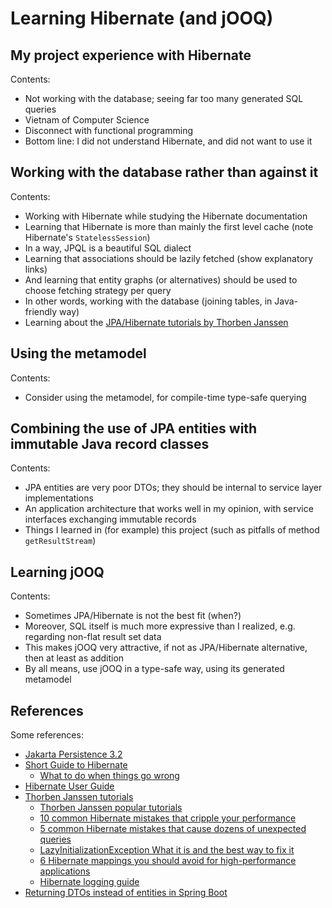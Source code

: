 # Learning Hibernate (and jOOQ)

## My project experience with Hibernate

Contents:
+ Not working with the database; seeing far too many generated SQL queries
+ Vietnam of Computer Science
+ Disconnect with functional programming
+ Bottom line: I did not understand Hibernate, and did not want to use it

## Working with the database rather than against it

Contents:
+ Working with Hibernate while studying the Hibernate documentation
+ Learning that Hibernate is more than mainly the first level cache (note Hibernate's `StatelessSession`)
+ In a way, JPQL is a beautiful SQL dialect
+ Learning that associations should be lazily fetched (show explanatory links)
+ And learning that entity graphs (or alternatives) should be used to choose fetching strategy per query
+ In other words, working with the database (joining tables, in Java-friendly way)
+ Learning about the [JPA/Hibernate tutorials by Thorben Janssen](https://thorben-janssen.com/tutorials/#popular)

## Using the metamodel

Contents:
+ Consider using the metamodel, for compile-time type-safe querying

## Combining the use of JPA entities with immutable Java record classes

Contents:
+ JPA entities are very poor DTOs; they should be internal to service layer implementations
+ An application architecture that works well in my opinion, with service interfaces exchanging immutable records
+ Things I learned in (for example) this project (such as pitfalls of method `getResultStream`)

## Learning jOOQ

Contents:
+ Sometimes JPA/Hibernate is not the best fit (when?)
+ Moreover, SQL itself is much more expressive than I realized, e.g. regarding non-flat result set data
+ This makes jOOQ very attractive, if not as JPA/Hibernate alternative, then at least as addition
+ By all means, use jOOQ in a type-safe way, using its generated metamodel

## References

Some references:
+ [Jakarta Persistence 3.2](https://jakarta.ee/specifications/persistence/3.2/jakarta-persistence-spec-3.2)
+ [Short Guide to Hibernate](https://docs.jboss.org/hibernate/orm/7.1/introduction/html_single/Hibernate_Introduction.html)
  + [What to do when things go wrong](https://docs.jboss.org/hibernate/orm/7.1/introduction/html_single/Hibernate_Introduction.html#advice)
+ [Hibernate User Guide](https://docs.jboss.org/hibernate/orm/7.1/userguide/html_single/Hibernate_User_Guide.html)
+ [Thorben Janssen tutorials](https://thorben-janssen.com/tutorials/)
  + [Thorben Janssen popular tutorials](https://thorben-janssen.com/tutorials/#popular)
  + [10 common Hibernate mistakes that cripple your performance](https://thorben-janssen.com/common-hibernate-mistakes-cripple-performance/)
  + [5 common Hibernate mistakes that cause dozens of unexpected queries](https://thorben-janssen.com/5-common-hibernate-mistakes-that-cause-dozens-of-unexpected-queries/)
  + [LazyInitializationException What it is and the best way to fix it](https://thorben-janssen.com/lazyinitializationexception/)
  + [6 Hibernate mappings you should avoid for high-performance applications](https://thorben-janssen.com/6-hibernate-mappings-you-should-avoid-for-high-performance-applications/)
  + [Hibernate logging guide](https://thorben-janssen.com/hibernate-logging-guide/)
+ [Returning DTOs instead of entities in Spring Boot](https://igventurelli.io/what-is-a-dto-and-why-you-shouldnt-return-your-entities-in-spring-boot/)
